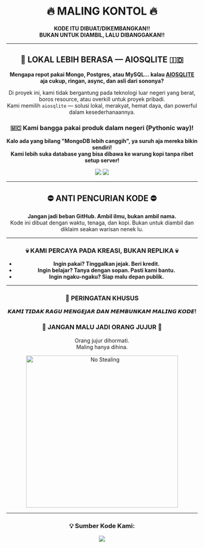 <h1 align="center">🔥 MALING KONTOL 🔥</h1>
<p align="center">
  <b>KODE ITU DIBUAT/DIKEMBANGKAN!!<br>
  BUKAN UNTUK DIAMBIL, LALU DIBANGGAKAN!!</b>
</p>

---

<div align="center">
  <h2><b>🚀 LOKAL LEBIH BERASA — AIOSQLITE 🇮🇩</b></h2>
  <p><b>Mengapa repot pakai Mongo, Postgres, atau MySQL… kalau <u>AIOSQLITE</u> aja cukup, ringan, async, dan asli dari sononya?</b></p>

  <p>
    Di proyek ini, kami tidak bergantung pada teknologi luar negeri yang berat, boros resource, atau overkill untuk proyek pribadi.<br>
    Kami memilih <code>aiosqlite</code> — solusi lokal, merakyat, hemat daya, dan powerful dalam kesederhanaannya.
  </p>

  <h3>🇲🇨 Kami bangga pakai produk dalam negeri (Pythonic way)!</h3>

  <p>
    <b>Kalo ada yang bilang "MongoDB lebih canggih", ya suruh aja mereka bikin sendiri!<br>
    Kami lebih suka database yang bisa dibawa ke warung kopi tanpa ribet setup server!</b>
  </p>

  <img src="https://img.shields.io/badge/Database-aiosqlite-green?style=for-the-badge&logo=sqlite">
  <img src="https://img.shields.io/badge/NoCloud-NoProblem-critical?style=for-the-badge&logo=icloud">
</div>

---

<h2 align="center">⛔️ ANTI PENCURIAN KODE ⛔️</h2>
<p align="center">
  <b>Jangan jadi beban GitHub. Ambil ilmu, bukan ambil nama.</b><br>
  Kode ini dibuat dengan waktu, tenaga, dan kopi. Bukan untuk diambil dan diklaim seakan warisan nenek lu.
</p>

---

<div align="center">
  <h3>💀 KAMI PERCAYA PADA KREASI, BUKAN REPLIKA 💀</h3>
  
  <ul>
    <li><b>Ingin pakai? Tinggalkan jejak. Beri kredit.</b></li>
    <li><b>Ingin belajar? Tanya dengan sopan. Pasti kami bantu.</b></li>
    <li><b>Ingin ngaku-ngaku? Siap malu depan publik.</b></li>
  </ul>

  <hr>

  <h3>📢 PERINGATAN KHUSUS</h3>
  <p><b>𝙆𝘼𝙈𝙄 𝙏𝙄𝘿𝘼𝙆 𝙍𝘼𝙂𝙐 𝙈𝙀𝙉𝙂𝙀𝙅𝘼𝙍 𝘿𝘼𝙉 𝙈𝙀𝙈𝘽𝙐𝙉𝙆𝘼𝙈 𝙈𝘼𝙇𝙄𝙉𝙂 𝙆𝙊𝘿𝙀!</b></p>

  <h3>👊 JANGAN MALU JADI ORANG JUJUR 👊</h3>
  <p>Orang jujur dihormati.<br> Maling hanya dihina.</p>

  <img src="https://res.cloudinary.com/da25ba34u/image/upload/v1734906496/foto_AgADIL4xG4FLSFc.jpg" alt="No Stealing" width="400px">
  
  <hr>

  <h3>💡 Sumber Kode Kami:</h3>
  <a href="https://t.me/NavyDisini" target="_blank">
    <img src="https://img.shields.io/badge/Source_Code-Telegram-blue?style=for-the-badge&logo=telegram">
  </a>
</div>
